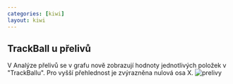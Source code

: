 ```yaml
---
categories: [kiwi]
layout: kiwi
---
```

## TrackBall u přelivů
V Analýze přelivů se v grafu nově zobrazují hodnoty jednotlivých položek v "TrackBallu". Pro vyšší přehlednost je zvýrazněna nulová osa X.
![prelivy]({{site.url}}/data/prelivy.png "prelivy")
